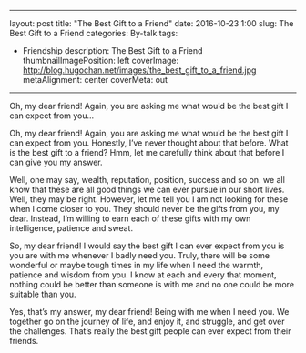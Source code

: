 
---
layout: post
title: "The Best Gift to a Friend"
date: 2016-10-23 1:00
slug: The Best Gift to a Friend
categories: By-talk
tags:
- Friendship
description: The Best Gift to a Friend
thumbnailImagePosition: left
coverImage: http://blog.hugochan.net/images/the_best_gift_to_a_friend.jpg
metaAlignment: center
coverMeta: out
---

Oh, my dear friend! Again, you are asking me what would be the best gift I can expect from you...
<!-- excerpt -->

Oh, my dear friend! Again, you are asking me what would be the best gift I can expect from you. Honestly, I’ve never thought about that before. What is the best gift to a friend? Hmm, let me carefully think about that before I can give you my answer.

Well, one may say, wealth, reputation, position, success and so on. we all know that these are all good things we can ever pursue in our short lives. Well, they may be right. However, let me tell you I am not looking for these when I come closer to you. They should never be the gifts from you, my dear. Instead, I’m willing to earn each of these gifts with my own intelligence, patience and sweat.

So, my dear friend! I would say the best gift I can ever expect from you is you are with me whenever I badly need you. Truly, there will be some wonderful or maybe tough times in my life when I need the warmth, patience and wisdom from you. I know at each and every that moment, nothing could be better than someone is with me and no one could be more suitable than you.

Yes, that’s my answer, my dear friend! Being with me when I need you. We together go on the journey of life, and enjoy it, and struggle, and get over the challenges. That’s really the best gift people can ever expect from their friends.
